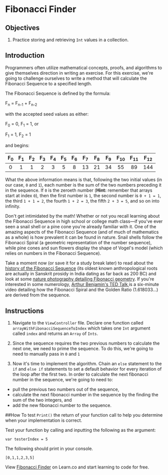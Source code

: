 # Fibonacci Finder

## Objectives

1. Practice storing and retrieving `Int` values in a collection.

## Introduction 

Programmers often utilize mathematical concepts, proofs, and algorithms to give themselves direction in writing an exercise. For this exercise, we're going to challenge ourselves to write a method that will calculate the Fibonacci Sequence to a specified length.

The Fibonacci Sequence is defined by the formula:

F<sub>n</sub> = F<sub>n-1</sub> + F<sub>n-2</sub>

with the accepted seed values as either:

F<sub>0</sub> = 0, F<sub>1</sub> = 1, or

F<sub>1</sub> = 1, F<sub>2</sub> = 1

and begins:

| F<sub>0</sub> | F<sub>1</sub> | F<sub>2</sub> | F<sub>3</sub> | F<sub>4</sub> | F<sub>5</sub> | F<sub>6</sub> | F<sub>7</sub> | F<sub>8</sub> | F<sub>9</sub> | F<sub>10</sub> | F<sub>11</sub> |  F<sub>12</sub> |
|:-------------:|:-------------:|:-------------:|:-------------:|:-------------:|:-------------:|:-------------:|:-------------:|:-------------:|:-------------:|:-------------:|:-------------:|:-------------:|
| 0 | 1 | 1 | 2 | 3 | 5 | 8 | 13 | 21 | 34 | 55 | 89 | 144 |

What the above information means is that, following the two initial values (in our case, `0` and `1`), each number is the sum of the two numbers preceding it in the sequence. If `0` is the zeroeth number (**Hint:** remember that arrays start at index `0`), then the first number is `1`, the second number is `0 + 1 = 1`, the third `1 + 1 = 2`, the fourth `1 + 2 = 3`, the fifth `2 + 3 = 5`, and so on into infinity.

Don't get intimidated by the math! Whether or not you recall learning about the Fibonacci Sequence in high school or college math class—if you've ever seen a snail shell or a pine cone you're already familiar with it. One of the amazing aspects of the Fibonacci Sequence (and of much of mathematics as a whole) is how prevalent it can be found in nature. Snail shells follow the Fibonacci Spiral (a geometric representation of the number sequence), while pine cones and sun flowers display the shape of Vogel's model (which relies on numbers in the Fibonacci Sequence).

Take a moment now (or save it for a study break later) to read about the [history of the Fibonacci Sequence](http://en.wikipedia.org/wiki/Fibonacci_number) (its oldest known anthropological roots are actually in Sanskrit prosidy in India dating as far back as 200 BC) and look at some [nature photography detailing Fibonacci geometry](http://www.inspirationgreen.com/fibonacci-sequence-in-nature.html). If you're interested in some numerology, [Arthur Benjamin's TED Talk ](https://www.youtube.com/watch?v=SjSHVDfXHQ4)is a six-minute video detailing how the Fibonacci Spiral and the Golden Ratio (1.618033...) are derived from the sequence.

## Instructions

1. Navigate to the `ViewController` file. Declare one function called `arrayWithFibonacciSequenceToIndex` which takes one `Int` argument called `index` and returns an `Array` of `Ints`.

5. Since the sequence requires the two previous numbers to calculate the next one, we need to prime the sequence. To do this, we're going to need to manually pass in `0` and `1` 

6. Now it's time to implement the algorithm. Chain an `else` statement to the `if` and `else if` statements to set a default behavior for every iteration of the loop after the first two. In order to calculate the next fibonacci number in the sequence, we're going to need to:
  * pull the previous two numbers out of the sequence,  
  * calculate the next fibonacci number in the sequence by the finding the sum of the two integers, and 
  * add the new fibonacci number to the sequence.  

##How To test
`Print()` the return of your function call to help you determine when your implementation is correct.

Test your function by calling and inputting the following as the argument:

`var testerIndex = 5`

The following should print in your console. 

`[0,1,1,2,3,5]`

<p data-visibility='hidden'>View <a href='https://learn.co/lessons/ios-fibo-finder' title='Fibonacci Finder'>Fibonacci Finder</a> on Learn.co and start learning to code for free.</p>
